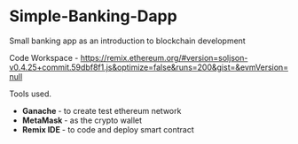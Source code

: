 # Simple-Banking-Dapp
Small banking app as an introduction to blockchain development

Code Workspace - https://remix.ethereum.org/#version=soljson-v0.4.25+commit.59dbf8f1.js&optimize=false&runs=200&gist=&evmVersion=null

Tools used.
<ul>
    <li><b>Ganache </b> - to create test ethereum network</li>
    <li><b>MetaMask </b> - as the crypto wallet</li>
    <li><b>Remix IDE </b> - to code and deploy smart contract</li>
</ul>